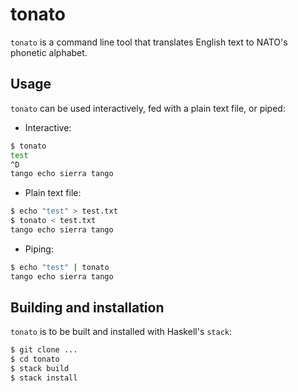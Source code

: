 # tonato

`tonato` is a command line tool that translates English text to NATO's phonetic alphabet.


## Usage
`tonato` can be used interactively, fed with a plain text file, or piped:

* Interactive:
```bash
$ tonato
test
^D
tango echo sierra tango
```

* Plain text file:
```bash
$ echo "test" > test.txt 
$ tonato < test.txt
tango echo sierra tango
```

* Piping:
```bash
$ echo "test" | tonato
tango echo sierra tango
```


## Building and installation
`tonato` is to be built and installed with Haskell's `stack`:
```bash
$ git clone ...
$ cd tonato
$ stack build
$ stack install
```
